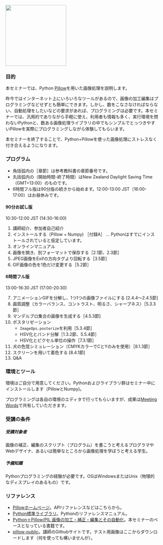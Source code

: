 <img src="https://pillow.readthedocs.io/en/stable/_static/pillow-logo-dark-text.png" width="200">

### 目的

本セミナーでは、Python [Pillow](https://pillow.readthedocs.io/)を用いた画像処理を説明します。

昨今ではインターネット上にいろいろなツールがあるので、画像の加工編集はプログラミングなどせずとも簡単にできます。しかし、数をこなさなければならない、自動処理をしたいなどの要求があれば、プログラミングは必要です。本セミナーでは、汎用的でありながら手軽に使え、利用者も情報も多く、実行環境を問わないPythonと、数ある画像処理ライブラリの中でもシンプルでとっつきやすいPillowを実際にプログラミングしながら体験してもらいます。

本セミナーを終了することで、Python+Pillowを使った画像処理にストレスなく付き合えるようになります。


### プログラム

- 角括弧内の［章節］は参考教科書の章節番号です。
- 丸括弧内の（開始時間-終了時間）はNew Zealand Daylight Saving Time（GMT+13:00）のものです。
- 6時間フル版は90分版の続きから始めます。12:00-13:00 JST（16:00-17:00）はお昼休みです。

#### 90分お試し版

10:30-12:00 JST (14:30-16:00)

1. 講師紹介、参加者自己紹介
2. インストールする（Pillow + Numpy) ［付録A］ ... Pythonはすでにインストールされていると仮定しています。
3. オンラインマニュアル
4. 画像を開き、別フォーマットで保存する［2.1節、2.3節］
5. JPEG画像をExifの方向タグより回転する［3.5節］
6. GIF画像の色を1色だけ変更する［5.2節］

#### 6時間フル版

13:00-16:30 JST (17:00-20:30)

7. アニメーションGIFを分解し、1つ1つの画像ファイルにする [2.4.4～2.4.5節]
8. 画質調整（カラーバランス、コントラスト、明るさ、シャープネス）［5.3.3節］
9. マンデルブロ集合の画像を生成する［4.5.3節]
10. ポスタリゼーション
	- `ImageOps.posterize`を利用［5.3.4節］
	- HSV化とバンド分解［1.3.2節、5.5.4節］
	- HSV化とピクセル単位の操作［7.3.1節］
11. 犬の色覚シミュレーション（CMYKカラーでCとYのみを使用）［8.1.3節］
12. スクリーンを用いて着色する [8.4.1節]
13. Q&A


### 環境とツール

環境はご自分で用意してください。Pythonおよびライブラリ群はセミナー中にインストールします（PillowとNumpy)。

プログラミングは各自の環境のエディタで行ってもらいますが、成果は[Meeting Words](http://meetingwords.com/)で共有していただきます。


### 受講の条件

##### 受講対象者

画像の補正、編集のスクリプト（プログラム）を書こうと考えるプログラマやWebデザイナ、あるいは簡単なところから画像処理を学ぼうと考える学生。

##### 予備知識

Pythonプログラミングの経験が必要です。OSはWindowsまたはUnix（物理的なディスプレイのあるもの）です。


### リファレンス

- [Pillowホームページ](https://pillow.readthedocs.io/)。APIリファレンスなどはこちらから。
- [Python標準ライブラリ](https://docs.python.org/ja/3/library/index.html)。Pythonのリファレンスマニュアル。
- [Python＋Pillow/PIL 画像の加工・補正・編集とその自動化](http://www.cutt.co.jp/book/978-4-87783-525-5.html)。本セミナーのベースとなっている書籍です。
- [pillow-public](https://github.com/stoyosawa/pillow-public)。講師のGithubサイトです。テスト用画像はここからダウンロードします（何を使っても構いませんが）。

